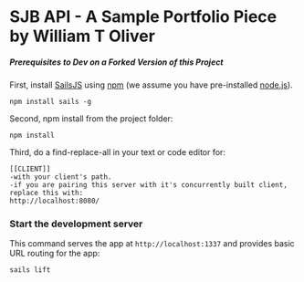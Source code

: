 # SJB API - A Sample Portfolio Piece by William T Oliver

##### Prerequisites to Dev on a Forked Version of this Project

First, install [SailsJS](http://sailsjs.com/) using
[npm](https://www.npmjs.com) (we assume you have pre-installed [node.js](https://nodejs.org)).

    npm install sails -g

Second, npm install from the project folder:

    npm install

Third, do a find-replace-all in your text or code editor for:

    [[CLIENT]]
    -with your client's path.
    -if you are pairing this server with it's concurrently built client, replace this with:
    http://localhost:8080/

    
### Start the development server

This command serves the app at `http://localhost:1337` and provides basic URL
routing for the app:

    sails lift


